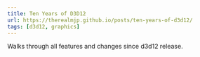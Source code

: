 ```yaml
---
title: Ten Years of D3D12
url: https://therealmjp.github.io/posts/ten-years-of-d3d12/
tags: [d3d12, graphics]
---
```


Walks through all features and changes since d3d12 release.
